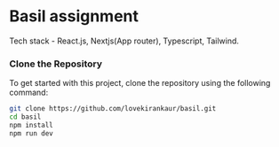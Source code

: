 # Basil assignment

Tech stack - React.js, Nextjs(App router), Typescript, Tailwind.

### Clone the Repository

To get started with this project, clone the repository using the following command:

```bash
git clone https://github.com/lovekirankaur/basil.git
cd basil
npm install
npm run dev


